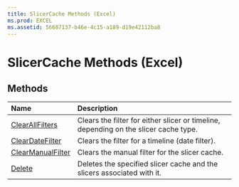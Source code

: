 ```yaml
---
title: SlicerCache Methods (Excel)
ms.prod: EXCEL
ms.assetid: 56607137-b46e-4c15-a189-d19e42112ba8
---
```



# SlicerCache Methods (Excel)

## Methods



|**Name**|**Description**|
|:-----|:-----|
|[ClearAllFilters](slicercache-clearallfilters-method-excel.md)|Clears the filter for either slicer or timeline, depending on the slicer cache type.|
|[ClearDateFilter](slicercache-cleardatefilter-method-excel.md)|Clears the filter for a timeline (date filter).|
|[ClearManualFilter](slicercache-clearmanualfilter-method-excel.md)|Clears the manual filter for the slicer cache.|
|[Delete](slicercache-delete-method-excel.md)|Deletes the specified slicer cache and the slicers associated with it.|

